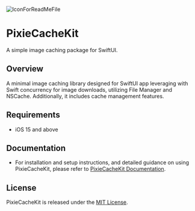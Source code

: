 ![IconForReadMeFile](https://github.com/aumChauhan/PixieCacheKit/assets/83302656/7803d6bb-3890-4d01-bdde-5045994d03d4)

# PixieCacheKit

A simple image caching package for SwiftUI.

## Overview

A minimal image caching library designed for SwiftUI app leveraging with Swift concurrency for image downloads, utilizing File Manager and NSCache. Additionally, it includes cache management features.

## Requirements

- iOS 15 and above

## Documentation
- For installation and setup instructions, and detailed guidance on using PixieCacheKit, please refer to [PixieCacheKit Documentation]().

## License

PixieCacheKit is released under the [MIT License](LICENSE).
